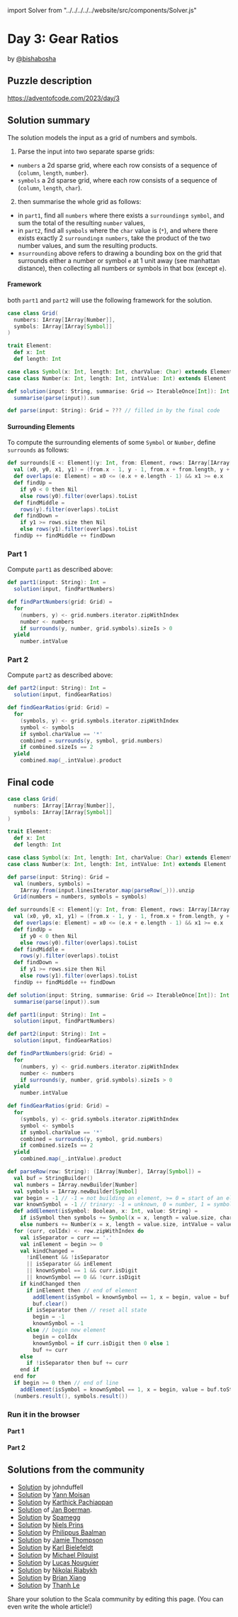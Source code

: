 import Solver from "../../../../../website/src/components/Solver.js"

# Day 3: Gear Ratios

by [@bishabosha](https://github.com/bishabosha)

## Puzzle description

https://adventofcode.com/2023/day/3

## Solution summary

The solution models the input as a grid of numbers and symbols.
1. Parse the input into two separate sparse grids:
  - `numbers` a 2d sparse grid, where each row consists of a sequence of (`column`, `length`, `number`).
  - `symbols` a 2d sparse grid, where each row consists of a sequence of (`column`, `length`, `char`).
2. then summarise the whole grid as follows:
  - in `part1`, find all `numbers` where there exists a `surrounding`± `symbol`, and sum the total of the resulting `number` values,
  - in `part2`, find all `symbols` where the `char` value is (`*`), and where there exists exactly 2 `surrounding`± `numbers`, take the product of the two number values, and sum the resulting products.
- ±`surrounding` above refers to drawing a bounding box on the grid that surrounds either a number or symbol `e` at 1 unit away (see manhattan distance), then collecting all numbers or symbols in that box (except `e`).

#### Framework

both `part1` and `part2` will use the following framework for the solution.

```scala
case class Grid(
  numbers: IArray[IArray[Number]],
  symbols: IArray[IArray[Symbol]]
)

trait Element:
  def x: Int
  def length: Int

case class Symbol(x: Int, length: Int, charValue: Char) extends Element
case class Number(x: Int, length: Int, intValue: Int) extends Element

def solution(input: String, summarise: Grid => IterableOnce[Int]): Int =
  summarise(parse(input)).sum

def parse(input: String): Grid = ??? // filled in by the final code
```

#### Surrounding Elements

To compute the surrounding elements of some `Symbol` or `Number`, define `surrounds` as follows:

```scala
def surrounds[E <: Element](y: Int, from: Element, rows: IArray[IArray[E]]): List[E] =
  val (x0, y0, x1, y1) = (from.x - 1, y - 1, from.x + from.length, y + 1)
  def overlaps(e: Element) = x0 <= (e.x + e.length - 1) && x1 >= e.x
  def findUp =
    if y0 < 0 then Nil
    else rows(y0).filter(overlaps).toList
  def findMiddle =
    rows(y).filter(overlaps).toList
  def findDown =
    if y1 >= rows.size then Nil
    else rows(y1).filter(overlaps).toList
  findUp ++ findMiddle ++ findDown
```

### Part 1

Compute `part1` as described above:

```scala
def part1(input: String): Int =
  solution(input, findPartNumbers)

def findPartNumbers(grid: Grid) =
  for
    (numbers, y) <- grid.numbers.iterator.zipWithIndex
    number <- numbers
    if surrounds(y, number, grid.symbols).sizeIs > 0
  yield
    number.intValue
```

### Part 2

Compute `part2` as described above:

```scala
def part2(input: String): Int =
  solution(input, findGearRatios)

def findGearRatios(grid: Grid) =
  for
    (symbols, y) <- grid.symbols.iterator.zipWithIndex
    symbol <- symbols
    if symbol.charValue == '*'
    combined = surrounds(y, symbol, grid.numbers)
    if combined.sizeIs == 2
  yield
    combined.map(_.intValue).product
```

## Final code

```scala
case class Grid(
  numbers: IArray[IArray[Number]],
  symbols: IArray[IArray[Symbol]]
)

trait Element:
  def x: Int
  def length: Int

case class Symbol(x: Int, length: Int, charValue: Char) extends Element
case class Number(x: Int, length: Int, intValue: Int) extends Element

def parse(input: String): Grid =
  val (numbers, symbols) =
    IArray.from(input.linesIterator.map(parseRow(_))).unzip
  Grid(numbers = numbers, symbols = symbols)

def surrounds[E <: Element](y: Int, from: Element, rows: IArray[IArray[E]]): List[E] =
  val (x0, y0, x1, y1) = (from.x - 1, y - 1, from.x + from.length, y + 1)
  def overlaps(e: Element) = x0 <= (e.x + e.length - 1) && x1 >= e.x
  def findUp =
    if y0 < 0 then Nil
    else rows(y0).filter(overlaps).toList
  def findMiddle =
    rows(y).filter(overlaps).toList
  def findDown =
    if y1 >= rows.size then Nil
    else rows(y1).filter(overlaps).toList
  findUp ++ findMiddle ++ findDown

def solution(input: String, summarise: Grid => IterableOnce[Int]): Int =
  summarise(parse(input)).sum

def part1(input: String): Int =
  solution(input, findPartNumbers)

def part2(input: String): Int =
  solution(input, findGearRatios)

def findPartNumbers(grid: Grid) =
  for
    (numbers, y) <- grid.numbers.iterator.zipWithIndex
    number <- numbers
    if surrounds(y, number, grid.symbols).sizeIs > 0
  yield
    number.intValue

def findGearRatios(grid: Grid) =
  for
    (symbols, y) <- grid.symbols.iterator.zipWithIndex
    symbol <- symbols
    if symbol.charValue == '*'
    combined = surrounds(y, symbol, grid.numbers)
    if combined.sizeIs == 2
  yield
    combined.map(_.intValue).product

def parseRow(row: String): (IArray[Number], IArray[Symbol]) =
  val buf = StringBuilder()
  val numbers = IArray.newBuilder[Number]
  val symbols = IArray.newBuilder[Symbol]
  var begin = -1 // -1 = not building an element, >= 0 = start of an element
  var knownSymbol = -1 // trinary: -1 = unknown, 0 = number, 1 = symbol
  def addElement(isSymbol: Boolean, x: Int, value: String) =
    if isSymbol then symbols += Symbol(x = x, length = value.size, charValue = value.head)
    else numbers += Number(x = x, length = value.size, intValue = value.toInt)
  for (curr, colIdx) <- row.zipWithIndex do
    val isSeparator = curr == '.'
    val inElement = begin >= 0
    val kindChanged =
      !inElement && !isSeparator
      || isSeparator && inElement
      || knownSymbol == 1 && curr.isDigit
      || knownSymbol == 0 && !curr.isDigit
    if kindChanged then
      if inElement then // end of element
        addElement(isSymbol = knownSymbol == 1, x = begin, value = buf.toString)
        buf.clear()
      if isSeparator then // reset all state
        begin = -1
        knownSymbol = -1
      else // begin new element
        begin = colIdx
        knownSymbol = if curr.isDigit then 0 else 1
        buf += curr
    else
      if !isSeparator then buf += curr
    end if
  end for
  if begin >= 0 then // end of line
    addElement(isSymbol = knownSymbol == 1, x = begin, value = buf.toString)
  (numbers.result(), symbols.result())
```

### Run it in the browser

#### Part 1

<Solver puzzle="day03-part1" year="2023"/>

#### Part 2

<Solver puzzle="day03-part2" year="2023"/>

## Solutions from the community

- [Solution](https://scastie.scala-lang.org/zSILlpFtTmCmQ3tmOcNPQg) by johnduffell
- [Solution](https://github.com/YannMoisan/advent-of-code/blob/master/2023/src/main/scala/Day3.scala) by [Yann Moisan](https://github.com/YannMoisan)
- [Solution](https://github.com/pkarthick/AdventOfCode/blob/master/2023/scala/src/main/scala/day03.scala) by [Karthick Pachiappan](https://github.com/pkarthick)
- [Solution](https://github.com/Jannyboy11/AdventOfCode2023/blob/master/src/main/scala/day03/Day03.scala) of [Jan Boerman](https://twitter.com/JanBoerman95).
- [Solution](https://github.com/spamegg1/advent-of-code-2023-scala/blob/solutions/03.worksheet.sc#L89) by [Spamegg](https://github.com/spamegg1)
- [Solution](https://github.com/prinsniels/AdventOfCode2023/blob/main/src/main/scala/solutions/day03.scala) by [Niels Prins](https://github.com/prinsniels)
- [Solution](https://github.com/Philippus/adventofcode/blob/main/src/main/scala/adventofcode2023/day3/Day3.scala) by [Philippus Baalman](https://github.com/philippus)
- [Solution](https://github.com/bishabosha/advent-of-code-2023/blob/main/2023-day03.scala) by [Jamie Thompson](https://github.com/bishabosha)
- [Solution](https://github.com/kbielefe/advent-of-code/blob/master/2023/src/main/scala/3.scala) by [Karl Bielefeldt](https://github.com/kbielefe)
- [Solution](https://github.com/mpilquist/aoc/blob/main/2023/day3.sc) by [Michael Pilquist](https://github.com/mpilquist)
- [Solution](https://github.com/iusildra/advent-of-code-2023-scala/blob/main/03.worksheet.sc) by [Lucas Nouguier](https://github.com/iusildra)
- [Solution](https://github.com/nryabykh/aoc2023/blob/master/src/main/scala/Day03.scala) by [Nikolai Riabykh](https://github.com/nryabykh/)
- [Solution](https://github.com/bxiang/advent-of-code-2023/blob/main/src/main/scala/com/aoc/Solution3.scala) by [Brian Xiang](https://github.com/bxiang)
- [Solution](https://github.com/lenguyenthanh/aoc-2023/blob/main/Day03.scala) by [Thanh Le](https://github.com/lenguyenthanh)

Share your solution to the Scala community by editing this page. (You can even write the whole article!)
